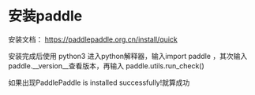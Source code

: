 # 安装paddle

安装文档： https://paddlepaddle.org.cn/install/quick

安装完成后使用 python3 进入python解释器，输入import paddle ，其次输入paddle.__version__查看版本，再输入 paddle.utils.run_check()

如果出现PaddlePaddle is installed successfully!就算成功
